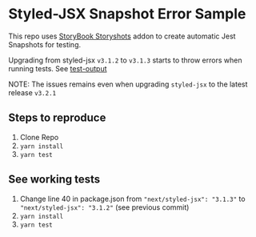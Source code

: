 # Styled-JSX Snapshot Error Sample

This repo uses [StoryBook Storyshots](https://github.com/storybooks/storybook/tree/master/addons/storyshots/storyshots-core)
addon to create automatic Jest Snapshots for testing.

Upgrading from styled-jsx `v3.1.2` to `v3.1.3` starts to throw errors when running tests. See
[test-output](./test-output.md)

NOTE: The issues remains even when upgrading `styled-jsx` to the latest release `v3.2.1`

## Steps to reproduce

1. Clone Repo
2. `yarn install`
3. `yarn test`

## See working tests

1. Change line 40 in package.json from `"next/styled-jsx": "3.1.3"` to `"next/styled-jsx": "3.1.2"` (see previous commit)
2. `yarn install`
3. `yarn test`
